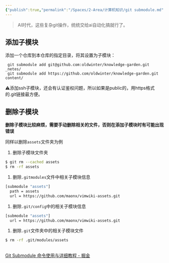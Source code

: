 ```yaml
---
{"publish":true,"permalink":"/Spaces/2-Area/计算机知识/git submodule.md","title":"git submodule","created":"2022-06-23","modified":"2025-07-10","published":"2025-07-29T23:04:12.387+08:00","cssclasses":""}
---
```



> AI时代，这些复杂git操作，统统交给ai自动化搞就行了。

## 添加子模块

添加一个仓库到本仓库的指定目录，将其设置为子模块：

```
 git submodule add git@github.com:oldwinter/knowledge-garden.git  _netes/
 git submodule add https://github.com/oldwinter/knowledge-garden.git content/
```

⚠️添加ssh子模块，还会有认证鉴权问题，所以如果是public的，用https格式的.git链接最方便。

## 删除子模块

**删除子模块比较麻烦，需要手动删除相关的文件，否则在添加子模块时有可能出现错误**

同样以删除`assets`文件夹为例

1. 删除子模块文件夹

```sh
$ git rm --cached assets
$ rm -rf assets
```

1. 删除`.gitmodules`文件中相关子模块信息

```sh
[submodule "assets"]
  path = assets
  url = https://github.com/maonx/vimwiki-assets.git
```

1. 删除`.git/config`中的相关子模块信息

```sh
[submodule "assets"]
  url = https://github.com/maonx/vimwiki-assets.git
```

1. 删除`.git`文件夹中的相关子模块文件

```sh
$ rm -rf .git/modules/assets
```

##

[Git Submodule 命令使用与详细教程 - 掘金](https://juejin.cn/post/6948251963133788196)
